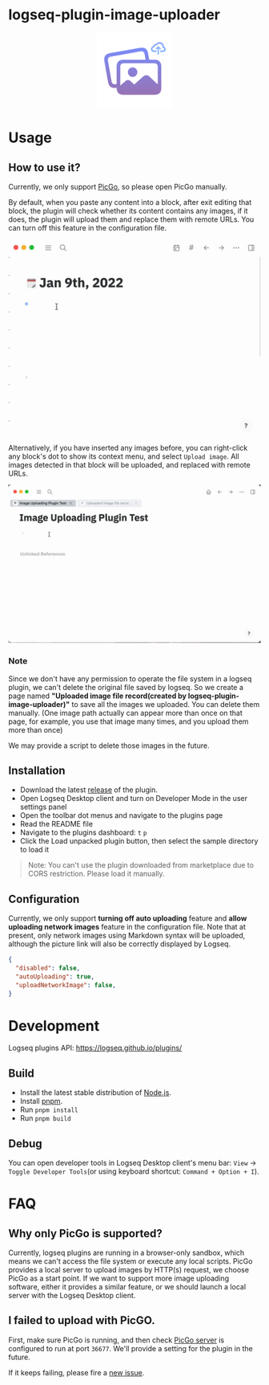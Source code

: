 # logseq-plugin-image-uploader

<div align="center">
	<img src="./icon.png" style="width:150px" />
</div>


# Usage

## How to use it?

Currently, we only support [PicGo](https://github.com/Molunerfinn/PicGo), so please open PicGo manually.

By default, when you paste any content into a block, after exit editing that block, the plugin will check whether its content contains any images, if it does, the plugin will upload them and replace them with remote URLs. You can turn off this feature in the configuration file.

![example_usage](./example_usage_auto.gif)

Alternatively, if you have inserted any images before, you can right-click any block's dot to show its context menu, and select `Upload image`. All images detected in that block will be uploaded, and replaced with remote URLs. 

![example_usage](./example_usage.gif)

### Note

Since we don't have any permission to operate the file system in a logseq plugin, we can't delete the original file saved by logseq. So we create a page named **"Uploaded image file record(created by logseq-plugin-image-uploader)"** to save all the images we uploaded. You can delete them manually. (One image path actually can appear more than once on that page, for example, you use that image many times, and you upload them more than once)

We may provide a script to delete those images in the future.

## Installation

- Download the latest [release](https://github.com/JJAYCHEN1e/logseq-plugin-image-uploader/releases) of the plugin.
- Open Logseq Desktop client and turn on Developer Mode in the user settings panel
- Open the toolbar dot menus and navigate to the plugins page
- Read the README file
- Navigate to the plugins dashboard: `t` `p`
- Click the Load unpacked plugin button, then select the sample directory to load it

> Note: You can't use the plugin downloaded from marketplace due to CORS restriction. Please load it manually.

## Configuration

Currently, we only support **turning off auto uploading** feature and **allow uploading network images** feature in the configuration file. Note that at present, only network images using Markdown syntax will be uploaded, although the picture link will also be correctly displayed by Logseq.

```json
{
  "disabled": false,
  "autoUploading": true,
  "uploadNetworkImage": false,
}
```

# Development

Logseq plugins API: https://logseq.github.io/plugins/

## Build

- Install the latest stable distribution of [Node.js](https://nodejs.org/).
- Install [pnpm](https://pnpm.io/installation).
- Run `pnpm install` 
- Run `pnpm build`

## Debug

You can open developer tools in Logseq Desktop client's menu bar: `View` -> `Toggle Developer Tools`(or using keyboard shortcut: `Command + Option + I`).

# FAQ

## Why only PicGo is supported?

Currently, logseq plugins are running in a browser-only sandbox, which means we can't access the file system or execute any local scripts. PicGo provides a local server to upload images by HTTP(s) request, we choose PicGo as a start point. If we want to support more image uploading software, either it provides a similar feature, or we should launch a local server with the Logseq Desktop client.

## I failed to upload with PicGO.

First, make sure PicGo is running, and then check [PicGo server](https://picgo.github.io/PicGo-Doc/en/guide/config.html#picgo-server-setting) is configured to run at port `36677`. We'll provide a setting for the plugin in the future. 

If it keeps failing, please fire a [new issue](https://github.com/JJAYCHEN1e/logseq-plugin-image-uploader/issues/new).